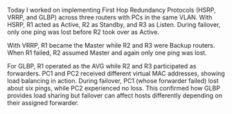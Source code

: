 Today I worked on implementing First Hop Redundancy Protocols (HSRP, VRRP, and GLBP) across three routers with PCs in the same VLAN. With HSRP, R1 acted as Active, R2 as Standby, and R3 as Listen. During failover, only one ping was lost before R2 took over as Active.

With VRRP, R1 became the Master while R2 and R3 were Backup routers. When R1 failed, R2 assumed Master and again only one ping was lost.

For GLBP, R1 operated as the AVG while R2 and R3 participated as forwarders. PC1 and PC2 received different virtual MAC addresses, showing load balancing in action. During failover, PC1 (whose forwarder failed) lost about six pings, while PC2 experienced no loss. This confirmed how GLBP provides load sharing but failover can affect hosts differently depending on their assigned forwarder.